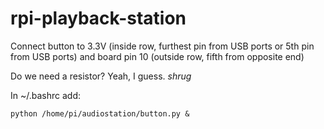 # rpi-playback-station

Connect button to 3.3V (inside row, furthest pin from USB ports or 5th pin from USB ports) and board pin 10 (outside row, fifth from opposite end)

Do we need a resistor? Yeah, I guess. *shrug*

In ~/.bashrc add:
```
python /home/pi/audiostation/button.py &
```
